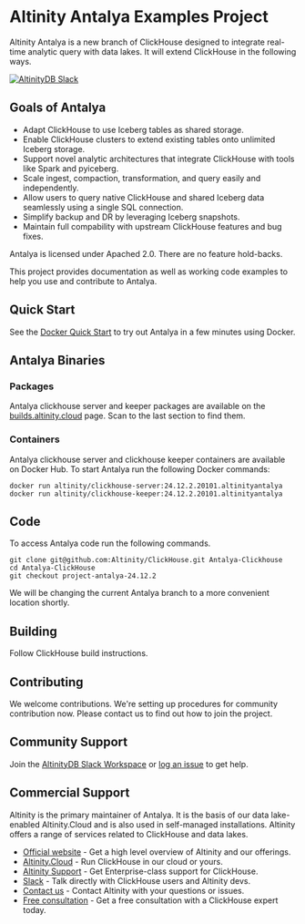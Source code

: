 # Altinity Antalya Examples Project

Altinity Antalya is a new branch of ClickHouse designed to integrate
real-time analytic query with data lakes. It will extend ClickHouse
in the following ways. 

<a href="https://altinity.com/slack">
  <img src="https://img.shields.io/static/v1?logo=slack&logoColor=959DA5&label=Slack&labelColor=333a41&message=join%20conversation&color=3AC358" alt="AltinityDB Slack" />
</a>

## Goals of Antalya

* Adapt ClickHouse to use Iceberg tables as shared storage.
* Enable ClickHouse clusters to extend existing tables onto unlimited
Iceberg storage.  
* Support novel analytic architectures that integrate ClickHouse
with tools like Spark and pyiceberg.  
* Scale ingest, compaction, transformation, and query easily and 
independently.  
* Allow users to query native ClickHouse and shared Iceberg data 
seamlessly using a single SQL connection.
* Simplify backup and DR by leveraging Iceberg snapshots.
* Maintain full compability with upstream ClickHouse features and
bug fixes.

Antalya is licensed under Apached 2.0. There are no feature hold-backs. 

This project provides documentation as well as working code examples 
to help you use and contribute to Antalya. 

## Quick Start

See the [Docker Quick Start](./docker/README.md) to try out Antalya in
a few minutes using Docker.

## Antalya Binaries

### Packages

Antalya clickhouse server and keeper packages are available on the 
[builds.altinity.cloud](https://builds.altinity.cloud/) page. Scan to the last 
section to find them. 

### Containers

Antalya clickhouse server and clickhouse keeper containers are available
on Docker Hub. To start Antalya run the following Docker commands:

```
docker run altinity/clickhouse-server:24.12.2.20101.altinityantalya
docker run altinity/clickhouse-keeper:24.12.2.20101.altinityantalya
```

## Code

To access Antalya code run the following commands. 

```
git clone git@github.com:Altinity/ClickHouse.git Antalya-Clickhouse
cd Antalya-ClickHouse
git checkout project-antalya-24.12.2
```

We will be changing the current Antalya branch to a more convenient
location shortly.

## Building

Follow ClickHouse build instructions. 

## Contributing

We welcome contributions. We're setting up procedures for community
contribution now. Please contact us to find out how to join the project.

## Community Support

Join the [AltinityDB Slack Workspace](https://altinity.com/slack) or 
[log an issue](https://github.com/Altinity-Research/antalya-examples/issues) to get help. 

## Commercial Support

Altinity is the primary maintainer of Antalya. It is the basis of our data 
lake-enabled Altinity.Cloud and is also used in self-managed installations. 
Altinity offers a range of services related to ClickHouse and data lakes. 

- [Official website](https://altinity.com/) - Get a high level overview of Altinity and our offerings.
- [Altinity.Cloud](https://altinity.com/cloud-database/) - Run ClickHouse in our cloud or yours.
- [Altinity Support](https://altinity.com/support/) - Get Enterprise-class support for ClickHouse.
- [Slack](https://altinity.com/slack) - Talk directly with ClickHouse users and Altinity devs.
- [Contact us](https://hubs.la/Q020sH3Z0) - Contact Altinity with your questions or issues.
- [Free consultation](https://hubs.la/Q020sHkv0) - Get a free consultation with a ClickHouse expert today.
